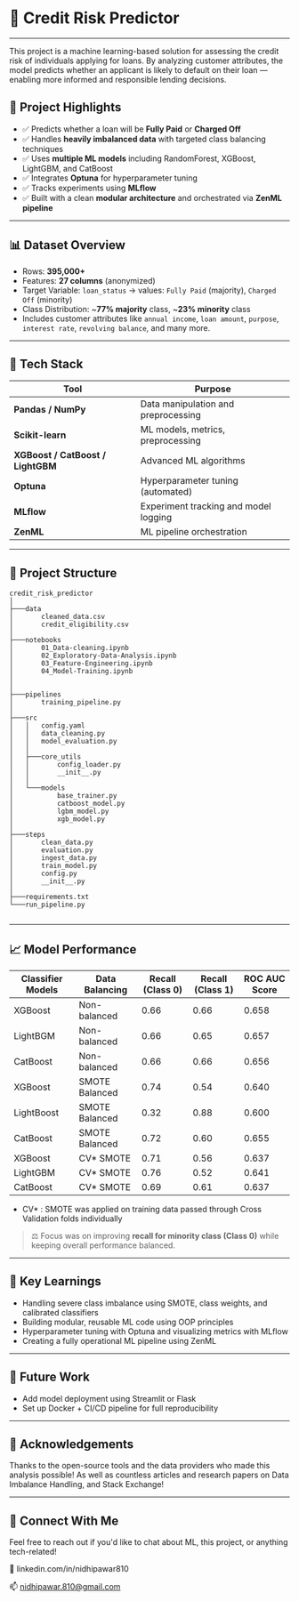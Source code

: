 # 🏦 Credit Risk Predictor
---
This project is a machine learning-based solution for assessing the credit risk of individuals applying for loans. By analyzing customer attributes, the model predicts whether an applicant is likely to default on their loan — enabling more informed and responsible lending decisions.

## 🚀 Project Highlights

- ✅ Predicts whether a loan will be **Fully Paid** or **Charged Off**
- ✅ Handles **heavily imbalanced data** with targeted class balancing techniques
- ✅ Uses **multiple ML models** including RandomForest, XGBoost, LightGBM, and CatBoost
- ✅ Integrates **Optuna** for hyperparameter tuning
- ✅ Tracks experiments using **MLflow**
- ✅ Built with a clean **modular architecture** and orchestrated via **ZenML pipeline**

---
 ## 📊 Dataset Overview

- Rows: **395,000+**
- Features: **27 columns** (anonymized)
- Target Variable: `loan_status` → values: `Fully Paid` (majority), `Charged Off` (minority)
- Class Distribution: ~**77% majority** class, ~**23% minority** class  
- Includes customer attributes like `annual income`, `loan amount`, `purpose`, `interest rate`, `revolving balance`, and many more.

---

## 🧰 Tech Stack

| Tool            | Purpose                               |
|-----------------|----------------------------------------|
| **Pandas / NumPy** | Data manipulation and preprocessing |
| **Scikit-learn** | ML models, metrics, preprocessing     |
| **XGBoost / CatBoost / LightGBM** | Advanced ML algorithms |
| **Optuna**       | Hyperparameter tuning (automated)     |
| **MLflow**       | Experiment tracking and model logging |
| **ZenML**        | ML pipeline orchestration             |

---

## 📁 Project Structure

```
credit_risk_predictor
│
├───data
│       cleaned_data.csv
│       credit_eligibility.csv
│
├───notebooks
│       01_Data-cleaning.ipynb
│       02_Exploratory-Data-Analysis.ipynb
│       03_Feature-Engineering.ipynb
│       04_Model-Training.ipynb
│       
│
├───pipelines
│       training_pipeline.py
│
├───src
│   │   config.yaml
│   │   data_cleaning.py
│   │   model_evaluation.py
│   │
│   ├───core_utils
│   │       config_loader.py
│   │       __init__.py
│   │
│   └───models
│           base_trainer.py
│           catboost_model.py
│           lgbm_model.py
│           xgb_model.py
│
├───steps
│       clean_data.py
│       evaluation.py
│       ingest_data.py
│       train_model.py
│       config.py
│       __init__.py
│
├───requirements.txt
└───run_pipeline.py        
        
```
---

## 📈 Model Performance

| Classifier Models            | Data Balancing | Recall (Class 0) | Recall (Class 1) | ROC AUC Score |
|------------------|----------------|------------------|------------------|---------------|
| XGBoost| Non-balanced   | 0.66            | 0.66            | 0.658         |
| LightBGM| Non-balanced           | 0.66             | 0.65             | 0.657          |    
| CatBoost | Non-balanced           | 0.66            | 0.66             | 0.656          |
| XGBoost | SMOTE Balanced  | 0.74             | 0.54             | 0.640         |
| LightBoost | SMOTE Balanced            | 0.32           | 0.88       | 0.600       |
| CatBoost| SMOTE Balanced            | 0.72            | 0.60        | 0.655        |
| XGBoost| CV* SMOTE          | 0.71             | 0.56             | 0.637         |
| LightGBM | CV* SMOTE          | 0.76            | 0.52            | 0.641         |
| CatBoost | CV* SMOTE           | 0.69            | 0.61             | 0.637         |

- CV* : SMOTE was applied on training data passed through Cross Validation folds individually
> ⚖️ Focus was on improving **recall for minority class (Class 0)** while keeping overall performance balanced.

---

## 🧠 Key Learnings

- Handling severe class imbalance using SMOTE, class weights, and calibrated classifiers
- Building modular, reusable ML code using OOP principles
- Hyperparameter tuning with Optuna and visualizing metrics with MLflow
- Creating a fully operational ML pipeline using ZenML

---

## 🚀 Future Work 

- Add model deployment using Streamlit or Flask
- Set up Docker + CI/CD pipeline for full reproducibility

--- 
## 🙌 Acknowledgements

Thanks to the open-source tools and the data providers who made this analysis possible! As well as countless articles and research papers on Data Imbalance Handling, and Stack Exchange!

--- 
## 🔗 Connect With Me

Feel free to reach out if you'd like to chat about ML, this project, or anything tech-related!

💼 linkedin.com/in/nidhipawar810 

📫 nidhipawar.810@gmail.com


























